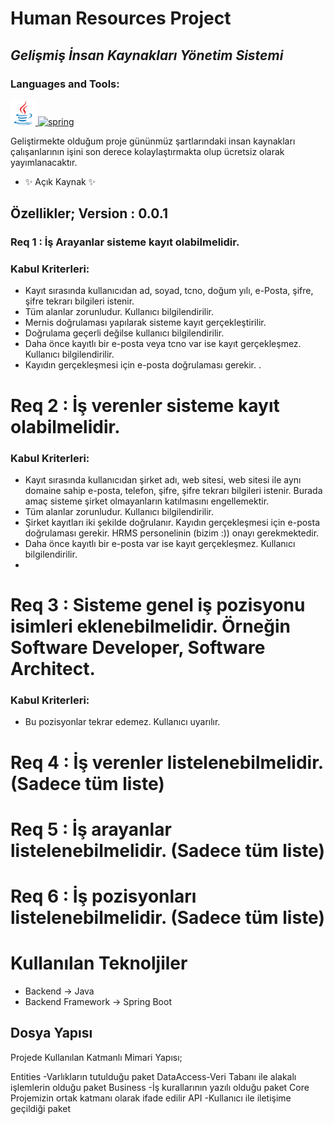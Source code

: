 
# Human Resources Project
## _Gelişmiş İnsan Kaynakları Yönetim Sistemi_



<h3 align="left">Languages and Tools:</h3>
<p align="left"> <a href="https://www.java.com" target="_blank"> <img src="https://raw.githubusercontent.com/devicons/devicon/master/icons/java/java-original.svg" alt="java" width="40" height="40"/> </a> <a href="https://spring.io/" target="_blank"> <img src="https://www.vectorlogo.zone/logos/springio/springio-icon.svg" alt="spring" width="40" height="40"/> </a> </p>


Geliştirmekte olduğum proje gününmüz şartlarındaki insan kaynakları çalışanlarının işini son derece kolaylaştırmakta olup ücretsiz olarak yayımlanacaktır. 

 
- ✨ Açık Kaynak ✨

## Özellikler; Version : 0.0.1
### Req 1 : İş Arayanlar sisteme kayıt olabilmelidir.

### Kabul Kriterleri:

- Kayıt sırasında kullanıcıdan ad, soyad, tcno, doğum yılı, e-Posta, şifre, şifre tekrarı bilgileri istenir.
- Tüm alanlar zorunludur. Kullanıcı bilgilendirilir.
- Mernis doğrulaması yapılarak sisteme kayıt gerçekleştirilir.
- Doğrulama geçerli değilse kullanıcı bilgilendirilir.
- Daha önce kayıtlı bir e-posta veya tcno var ise kayıt gerçekleşmez. Kullanıcı bilgilendirilir.
- Kayıdın gerçekleşmesi için e-posta doğrulaması gerekir.
.
# Req 2 : İş verenler sisteme kayıt olabilmelidir.
### Kabul Kriterleri:

- Kayıt sırasında kullanıcıdan şirket adı, web sitesi, web sitesi ile aynı domaine sahip e-posta, telefon, şifre, şifre tekrarı bilgileri istenir. Burada amaç sisteme şirket olmayanların katılmasını engellemektir.
- Tüm alanlar zorunludur. Kullanıcı bilgilendirilir.
- Şirket kayıtları iki şekilde doğrulanır. Kayıdın gerçekleşmesi için e-posta doğrulaması gerekir. HRMS personelinin (bizim :)) onayı gerekmektedir.
- Daha önce kayıtlı bir e-posta var ise kayıt gerçekleşmez. Kullanıcı bilgilendirilir.
- 
# Req 3 : Sisteme genel iş pozisyonu isimleri eklenebilmelidir. Örneğin Software Developer, Software Architect.
### Kabul Kriterleri:

- Bu pozisyonlar tekrar edemez. Kullanıcı uyarılır.
# Req 4 : İş verenler listelenebilmelidir. (Sadece tüm liste)

# Req 5 : İş arayanlar listelenebilmelidir. (Sadece tüm liste)

# Req 6 : İş pozisyonları listelenebilmelidir. (Sadece tüm liste)


# Kullanılan Teknoljiler
- Backend -> Java
- Backend Framework -> Spring Boot



## Dosya Yapısı

Projede Kullanılan Katmanlı Mimari Yapısı;

Entities -Varlıkların tutulduğu paket
DataAccess-Veri Tabanı ile alakalı işlemlerin olduğu paket
Business -İş kurallarının yazılı olduğu paket
Core Projemizin ortak katmanı olarak ifade edilir
API -Kullanıcı ile iletişime geçildiği paket


